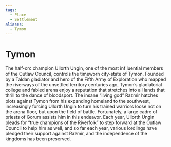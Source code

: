 ```yaml
---
tags:
  - Place
  - Settlement
aliases:
  - Tymon
---
```

# Tymon
The half-orc champion Ullorth Ungin, one of the most inf luential members of the Outlaw Council, controls the timeworn city-state of Tymon. Founded by a Taldan gladiator and hero of the Fifth Army of Exploration who mapped the riverways of the unsettled territory centuries ago, Tymon’s gladiatorial college and fabled arena enjoy a reputation that stretches into all lands that thrill to the dance of bloodsport. The insane “living god” Razmir hatches plots against Tymon from his expanding homeland to the southwest, increasingly forcing Ullorth Ungin to turn his trained warriors loose not on the arena floor, but upon the field of battle. Fortunately, a large cadre of priests of Gorum assists him in this endeavor. Each year, Ullorth Ungin pleads for “true champions of the Riverfolk” to step forward at the Outlaw Council to help him as well, and so far each year, various lordlings have pledged their support against Razmir, and the independence of the kingdoms has been preserved.